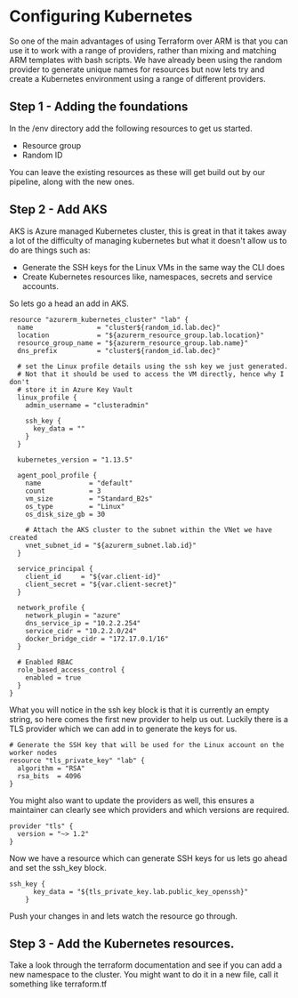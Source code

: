 # Configuring Kubernetes

So one of the main advantages of using Terraform over ARM is that you can use it to work with a range of providers, rather than mixing and matching ARM templates with bash scripts. We have already been using the random provider to generate unique names for resources but now lets try and create a Kubernetes environment using a range of different providers.

## Step 1 - Adding the foundations

In the /env directory add the following resources to get us started.

- Resource group
- Random ID

You can leave the existing resources as these will get build out by our pipeline, along with the new ones.

## Step 2 - Add AKS

AKS is Azure managed Kubernetes cluster, this is great in that it takes away a lot of the difficulty of managing kubernetes but what it doesn't allow us to do are things such as:

- Generate the SSH keys for the Linux VMs in the same way the CLI does
- Create Kubernetes resources like, namespaces, secrets and service accounts.

So lets go a head an add in AKS.

```
resource "azurerm_kubernetes_cluster" "lab" {
  name                = "cluster${random_id.lab.dec}"
  location            = "${azurerm_resource_group.lab.location}"
  resource_group_name = "${azurerm_resource_group.lab.name}"
  dns_prefix          = "cluster${random_id.lab.dec}"

  # set the Linux profile details using the ssh key we just generated. 
  # Not that it should be used to access the VM directly, hence why I don't 
  # store it in Azure Key Vault
  linux_profile {
    admin_username = "clusteradmin"

    ssh_key {
      key_data = ""
    }
  }

  kubernetes_version = "1.13.5"

  agent_pool_profile {
    name            = "default"
    count           = 3
    vm_size         = "Standard_B2s"
    os_type         = "Linux"
    os_disk_size_gb = 30

    # Attach the AKS cluster to the subnet within the VNet we have created
    vnet_subnet_id = "${azurerm_subnet.lab.id}"
  }

  service_principal {
    client_id     = "${var.client-id}"
    client_secret = "${var.client-secret}"
  }

  network_profile {
    network_plugin = "azure"
    dns_service_ip = "10.2.2.254"
    service_cidr = "10.2.2.0/24"
    docker_bridge_cidr = "172.17.0.1/16"
  }

  # Enabled RBAC
  role_based_access_control {
    enabled = true
  }
}
```

What you will notice in the ssh key block is that it is currently an empty string, so here comes the first new provider to help us out. Luckily there is a TLS provider which we can add in to generate the keys for us.

```
# Generate the SSH key that will be used for the Linux account on the worker nodes
resource "tls_private_key" "lab" {
  algorithm = "RSA"
  rsa_bits  = 4096
}
```

You might also want to update the providers as well, this ensures a maintainer can clearly see which providers and which versions are required.

```
provider "tls" {
  version = "~> 1.2"
}
```

Now we have a resource which can generate SSH keys for us lets go ahead and set the ssh_key block.

```
ssh_key {
      key_data = "${tls_private_key.lab.public_key_openssh}"
    }
```

Push your changes in and lets watch the resource go through.

## Step 3 - Add the Kubernetes resources.

Take a look through the terraform documentation and see if you can add a new namespace to the cluster. You might want to do it in a new file, call it something like terraform.tf
